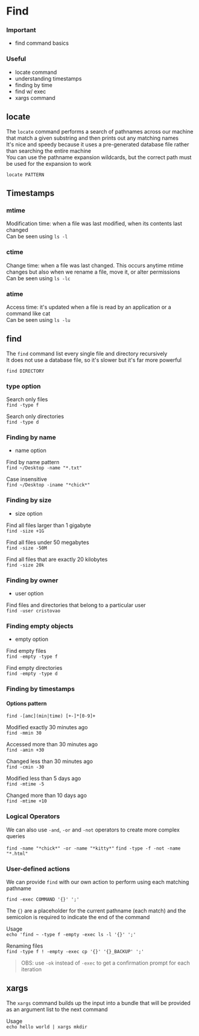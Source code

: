 # Find

### Important

-   find command basics

### Useful

-   locate command
-   understanding timestamps
-   finding by time
-   find w/ exec
-   xargs command

## locate

The `locate` command performs a search of pathnames across our machine that match a given substring and then prints out any matching names  
It's nice and speedy because it uses a pre-generated database file rather than searching the entire machine  
You can use the pathname expansion wildcards, but the correct path must be used for the expansion to work

`locate PATTERN`

## Timestamps

### mtime

Modification time: when a file was last modified, when its contents last changed  
Can be seen using `ls -l`

### ctime

Change time: when a file was last changed. This occurs anytime mtime changes but also when we rename a file, move it, or alter permissions  
Can be seen using `ls -lc`

### atime

Access time: it's updated when a file is read by an application or a command like cat  
Can be seen using `ls -lu`

## find

The `find` command list every single file and directory recursively  
It does not use a database file, so it's slower but it's far more powerful

`find DIRECTORY`

### type option

Search only files  
`find -type f`

Search only directories  
`find -type d`

### Finding by name

-   name option

Find by name pattern  
`find ~/Desktop -name "*.txt"`

Case insensitive  
`find ~/Desktop -iname "*chick*"`

### Finding by size

-   size option

Find all files larger than 1 gigabyte  
`find -size +1G`

Find all files under 50 megabytes  
`find -size -50M`

Find all files that are exactly 20 kilobytes  
`find -size 20k`

### Finding by owner

-   user option

Find files and directories that belong to a particular user  
`find -user cristovao`

### Finding empty objects

-   empty option

Find empty files  
`find -empty -type f`

Find empty directories  
`find -empty -type d`

### Finding by timestamps

#### Options pattern

`find -[amc](min|time) [+-]*[0-9]+`

Modified exactly 30 minutes ago  
`find -mmin 30`

Accessed more than 30 minutes ago  
`find -amin +30`

Changed less than 30 minutes ago  
`find -cmin -30`

Modified less than 5 days ago  
`find -mtime -5`

Changed more than 10 days ago  
`find -mtime +10`

### Logical Operators

We can also use `-and`, `-or` and `-not` operators to create more complex queries

`find -name "*chick*" -or -name "*kitty*"`
`find -type -f -not -name "*.html"`

### User-defined actions

We can provide `find` with our own action to perform using each matching pathname

`find -exec COMMAND '{}' ';'`

The `{}` are a placeholder for the current pathname (each match) and the semicolon is required to indicate the end of the command

Usage  
`echo 'find ~ -type f -empty -exec ls -l '{}' ';'`

Renaming files  
`find -type f ! -empty -exec cp '{}' '{}_BACKUP' ';'`

> OBS: use `-ok` instead of `-exec` to get a confirmation prompt for each iteration

## xargs

The `xargs` command builds up the input into a bundle that will be provided as an argument list to the next command

Usage  
`echo hello world | xargs mkdir`
